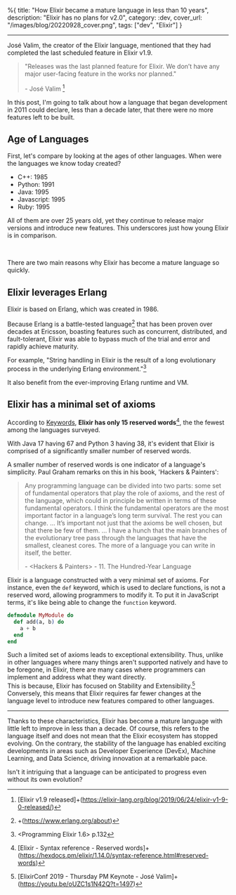 %{
title: "How Elixir became a mature language in less than 10 years",
description: "Elixir has no plans for v2.0",
category: :dev,
cover_url: "/images/blog/20220928_cover.png",
tags: ["dev", "Elixir"]
}

---

José Valim, the creator of the Elixir language, mentioned that they had completed the last scheduled feature in Elixir v1.9.

> "Releases was the last planned feature for Elixir. We don’t have any major user-facing feature in the works nor planned."
>
> \- José Valim [^1]

In this post, I'm going to talk about how a language that began development in 2011 could declare, less than a decade later, that there were no more features left to be built.

## Age of Languages

First, let's compare by looking at the ages of other languages. When were the languages we know today created?

- C++: 1985
- Python: 1991
- Java: 1995
- Javascript: 1995
- Ruby: 1995

All of them are over 25 years old, yet they continue to release major versions and introduce new features. This underscores just how young Elixir is in comparison.

<br>

There are two main reasons why Elixir has become a mature language so quickly.

## Elixir leverages Erlang

Elixir is based on Erlang, which was created in 1986.

Because Erlang is a battle-tested language[^2] that has been proven over decades at Ericsson, boasting features such as concurrent, distributed, and fault-tolerant, Elixir was able to bypass much of the trial and error and rapidly achieve maturity.

For example, "String handling in Elixir is the result of a long evolutionary process in the underlying Erlang environment."[^3]

It also benefit from the ever-improving Erlang runtime and VM.

## Elixir has a minimal set of axioms

According to [Keywords](https://github.com/e3b0c442/keywords), **Elixir has only 15 reserved words**[^4], the the fewest among the languages surveyed.

With Java 17 having 67 and Python 3 having 38, it's evident that Elixir is comprised of a significantly smaller number of reserved words.

A smaller number of reserved words is one indicator of a language's simplicity. Paul Graham remarks on this in his book, 'Hackers & Painters':

> Any programming language can be divided into two parts: some set of fundamental operators that play the role of axioms, and the rest of the language, which could in principle be written in terms of these fundamental operators.
> I think the fundamental operators are the most important factor in a language’s long term survival. The rest you can change.
> ...
> It’s important not just that the axioms be well chosen, but that there be few of them.
> ...
> I have a hunch that the main branches of the evolutionary tree pass through the languages that have the smallest, cleanest cores. The more of a language you can write in itself, the better.
>
> \- <Hackers & Painters> - 11. The Hundred-Year Language

Elixir is a language constructed with a very minimal set of axioms. For instance, even the `def` keyword, which is used to declare functions, is not a reserved word, allowing programmers to modify it. To put it in JavaScript terms, it's like being able to change the `function` keyword.

```elixir
defmodule MyModule do
  def add(a, b) do
    a + b
  end
end
```

Such a limited set of axioms leads to exceptional extensibility. Thus, unlike in other languages where many things aren't supported natively and have to be foregone, in Elixir, there are many cases where programmers can implement and address what they want directly.\
This is because, Elixir has focused on Stability and Extensibility.[^5]
Conversely, this means that Elixir requires far fewer changes at the language level to introduce new features compared to other languages.

---

Thanks to these characteristics, Elixir has become a mature language with little left to improve in less than a decade. Of course, this refers to the language itself and does not mean that the Elixir ecosystem has stopped evolving. On the contrary, the stability of the language has enabled exciting developments in areas such as Developer Experience (DevEx), Machine Learning, and Data Science, driving innovation at a remarkable pace.

Isn't it intriguing that a language can be anticipated to progress even without its own evolution?

[^1]: [Elixir v1.9 released]+(https://elixir-lang.org/blog/2019/06/24/elixir-v1-9-0-released/)
[^2]: +(https://www.erlang.org/about)
[^3]: <Programming Elixir 1.6> p.132
[^4]: [Elixir - Syntax reference - Reserved words]+(https://hexdocs.pm/elixir/1.14.0/syntax-reference.html#reserved-words)
[^5]: [ElixirConf 2019 - Thursday PM Keynote - José Valim]+(https://youtu.be/oUZC1s1N42Q?t=1497)
